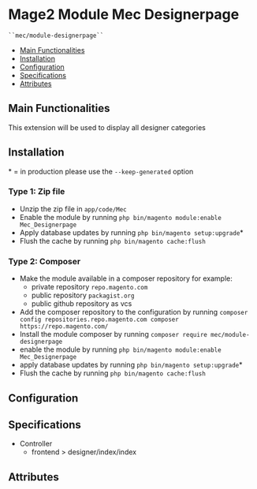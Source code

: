 # Mage2 Module Mec Designerpage

    ``mec/module-designerpage``

 - [Main Functionalities](#markdown-header-main-functionalities)
 - [Installation](#markdown-header-installation)
 - [Configuration](#markdown-header-configuration)
 - [Specifications](#markdown-header-specifications)
 - [Attributes](#markdown-header-attributes)


## Main Functionalities
This extension will be used to display all designer categories

## Installation
\* = in production please use the `--keep-generated` option

### Type 1: Zip file

 - Unzip the zip file in `app/code/Mec`
 - Enable the module by running `php bin/magento module:enable Mec_Designerpage`
 - Apply database updates by running `php bin/magento setup:upgrade`\*
 - Flush the cache by running `php bin/magento cache:flush`

### Type 2: Composer

 - Make the module available in a composer repository for example:
    - private repository `repo.magento.com`
    - public repository `packagist.org`
    - public github repository as vcs
 - Add the composer repository to the configuration by running `composer config repositories.repo.magento.com composer https://repo.magento.com/`
 - Install the module composer by running `composer require mec/module-designerpage`
 - enable the module by running `php bin/magento module:enable Mec_Designerpage`
 - apply database updates by running `php bin/magento setup:upgrade`\*
 - Flush the cache by running `php bin/magento cache:flush`


## Configuration




## Specifications

 - Controller
	- frontend > designer/index/index


## Attributes



